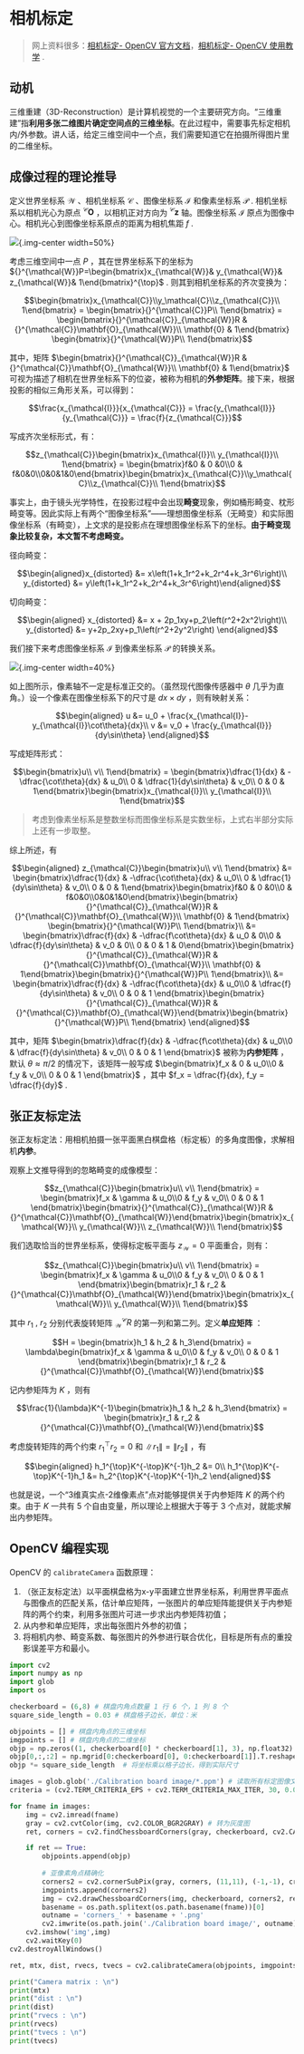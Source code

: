 # 相机标定

> 网上资料很多：[相机标定- OpenCV 官方文档](https://docs.opencv.org/4.x/dc/dbb/tutorial_py_calibration.html)，[相机标定- OpenCV 使用教学](https://learnopencv.com/camera-calibration-using-opencv) .

## 动机

三维重建（3D-Reconstruction）是计算机视觉的一个主要研究方向。“三维重建”指**利用多张二维图片确定空间点的三维坐标**。在此过程中，需要事先标定相机内/外参数。讲人话，给定三维空间中一个点，我们需要知道它在拍摄所得图片里的二维坐标。

## 成像过程的理论推导

定义世界坐标系 $\mathcal{W}$ 、相机坐标系 $\mathcal{C}$ 、图像坐标系 $\mathcal{I}$ 和像素坐标系 $\mathcal{P}$ . 相机坐标系以相机光心为原点 ${}^{\mathcal{C}}\mathbf{O}$ ，以相机正对方向为 ${}^{\mathcal{C}}\mathbf{z}$ 轴。图像坐标系 $\mathcal{I}$ 原点为图像中心。相机光心到图像坐标系原点的距离为相机焦距 $f$ .

![](./相机标定.assets/相机成像示意图1.png){.img-center width=50%}

考虑三维空间中一点 $P$ ，其在世界坐标系下的坐标为 ${}^{\mathcal{W}}P=\begin{bmatrix}x_{\mathcal{W}}& y_{\mathcal{W}}& z_{\mathcal{W}}& 1\end{bmatrix}^{\top}$ . 则其到相机坐标系的齐次变换为：

$$\begin{bmatrix}x_{\mathcal{C}}\\y_\mathcal{C}\\z_{\mathcal{C}}\\ 1\end{bmatrix}
= \begin{bmatrix}{}^{\mathcal{C}}P\\ 1\end{bmatrix}
= \begin{bmatrix}{}^{\mathcal{C}}_{\mathcal{W}}R & {}^{\mathcal{C}}\mathbf{O}_{\mathcal{W}}\\ \mathbf{0} & 1\end{bmatrix}
\begin{bmatrix}{}^{\mathcal{W}}P\\ 1\end{bmatrix}$$

其中，矩阵 $\begin{bmatrix}{}^{\mathcal{C}}_{\mathcal{W}}R & {}^{\mathcal{C}}\mathbf{O}_{\mathcal{W}}\\ \mathbf{0} & 1\end{bmatrix}$ 可视为描述了相机在世界坐标系下的位姿，被称为相机的**外参矩阵**。接下来，根据投影的相似三角形关系，可以得到：

$$\frac{x_{\mathcal{I}}}{x_{\mathcal{C}}} = \frac{y_{\mathcal{I}}}{y_{\mathcal{C}}} = \frac{f}{z_{\mathcal{C}}}$$

写成齐次坐标形式，有：

$$z_{\mathcal{C}}\begin{bmatrix}x_{\mathcal{I}}\\ y_{\mathcal{I}}\\ 1\end{bmatrix}
= \begin{bmatrix}f&0 & 0 &0\\0 & f&0&0\\0&0&1&0\end{bmatrix}\begin{bmatrix}x_{\mathcal{C}}\\y_\mathcal{C}\\z_{\mathcal{C}}\\ 1\end{bmatrix}$$

事实上，由于镜头光学特性，在投影过程中会出现**畸变**现象，例如桶形畸变、枕形畸变等。因此实际上有两个“图像坐标系”——理想图像坐标系（无畸变）和实际图像坐标系（有畸变），上文求的是投影点在理想图像坐标系下的坐标。**由于畸变现象比较复杂，本文暂不考虑畸变。**

径向畸变：

$$\begin{aligned}x_{distorted} &= x\left(1+k_1r^2+k_2r^4+k_3r^6\right)\\
y_{distorted} &= y\left(1+k_1r^2+k_2r^4+k_3r^6\right)\end{aligned}$$

切向畸变：

$$\begin{aligned}
x_{distorted} &= x + 2p_1xy+p_2\left(r^2+2x^2\right)\\
y_{distorted} &= y+2p_2xy+p_1\left(r^2+2y^2\right)
\end{aligned}$$

我们接下来考虑图像坐标系 $\mathcal{I}$ 到像素坐标系 $\mathcal{P}$ 的转换关系。

![](./相机标定.assets/相机成像示意图2.png){.img-center width=40%}

如上图所示，像素轴不一定是标准正交的。（虽然现代图像传感器中 $\theta$ 几乎为直角。）设一个像素在图像坐标系下的尺寸是 $dx\times dy$ ，则有映射关系：

$$\begin{aligned}
u &= u_0 + \frac{x_{\mathcal{I}}-y_{\mathcal{I}}\cot\theta}{dx}\\
v &= v_0 + \frac{y_{\mathcal{I}}}{dy\sin\theta}
\end{aligned}$$

写成矩阵形式：

$$\begin{bmatrix}u\\ v\\ 1\end{bmatrix} = \begin{bmatrix}\dfrac{1}{dx} & -\dfrac{\cot\theta}{dx} & u_0\\ 0 & \dfrac{1}{dy\sin\theta} & v_0\\ 0 & 0 & 1\end{bmatrix}\begin{bmatrix}x_{\mathcal{I}}\\ y_{\mathcal{I}}\\ 1\end{bmatrix}$$

> 考虑到像素坐标系是整数坐标而图像坐标系是实数坐标，上式右半部分实际上还有一步取整。

综上所述，有

$$\begin{aligned}
z_{\mathcal{C}}\begin{bmatrix}u\\ v\\ 1\end{bmatrix} &= \begin{bmatrix}\dfrac{1}{dx} & -\dfrac{\cot\theta}{dx} & u_0\\ 0 & \dfrac{1}{dy\sin\theta} & v_0\\ 0 & 0 & 1\end{bmatrix}\begin{bmatrix}f&0 & 0 &0\\0 & f&0&0\\0&0&1&0\end{bmatrix}\begin{bmatrix}{}^{\mathcal{C}}_{\mathcal{W}}R & {}^{\mathcal{C}}\mathbf{O}_{\mathcal{W}}\\ \mathbf{0} & 1\end{bmatrix}
\begin{bmatrix}{}^{\mathcal{W}}P\\ 1\end{bmatrix}\\
&= \begin{bmatrix}\dfrac{f}{dx} & -\dfrac{f\cot\theta}{dx} & u_0 & 0\\0 & \dfrac{f}{dy\sin\theta} & v_0 & 0\\ 0 & 0 & 1 & 0\end{bmatrix}\begin{bmatrix}{}^{\mathcal{C}}_{\mathcal{W}}R & {}^{\mathcal{C}}\mathbf{O}_{\mathcal{W}}\\ \mathbf{0} & 1\end{bmatrix}\begin{bmatrix}{}^{\mathcal{W}}P\\ 1\end{bmatrix}\\
&= \begin{bmatrix}\dfrac{f}{dx} & -\dfrac{f\cot\theta}{dx} & u_0\\0 & \dfrac{f}{dy\sin\theta} & v_0\\ 0 & 0 & 1 \end{bmatrix}\begin{bmatrix}{}^{\mathcal{C}}_{\mathcal{W}}R & {}^{\mathcal{C}}\mathbf{O}_{\mathcal{W}}\end{bmatrix}\begin{bmatrix}{}^{\mathcal{W}}P\\ 1\end{bmatrix}
\end{aligned}$$

其中，矩阵 $\begin{bmatrix}\dfrac{f}{dx} & -\dfrac{f\cot\theta}{dx} & u_0\\0 & \dfrac{f}{dy\sin\theta} & v_0\\ 0 & 0 & 1 \end{bmatrix}$ 被称为**内参矩阵** ，默认 $\theta\approx \pi/2$  的情况下，该矩阵一般写成 $\begin{bmatrix}f_x & 0 & u_0\\0 & f_y & v_0\\ 0 & 0 & 1 \end{bmatrix}$ ，其中 $f_x = \dfrac{f}{dx}, f_y = \dfrac{f}{dy}$ .

## 张正友标定法

张正友标定法：用相机拍摄一张平面黑白棋盘格（标定板）的多角度图像，求解相机**内参**。

观察上文推导得到的忽略畸变的成像模型：

$$z_{\mathcal{C}}\begin{bmatrix}u\\ v\\ 1\end{bmatrix} 
= \begin{bmatrix}f_x & \gamma & u_0\\0 & f_y & v_0\\ 0 & 0 & 1 \end{bmatrix}\begin{bmatrix}{}^{\mathcal{C}}_{\mathcal{W}}R & {}^{\mathcal{C}}\mathbf{O}_{\mathcal{W}}\end{bmatrix}\begin{bmatrix}x_{\mathcal{W}}\\ y_{\mathcal{W}}\\ z_{\mathcal{W}}\\ 1\end{bmatrix}$$

我们选取恰当的世界坐标系，使得标定板平面与 $z_{\mathcal{W}} = 0$ 平面重合，则有：

$$z_{\mathcal{C}}\begin{bmatrix}u\\ v\\ 1\end{bmatrix} 
= \begin{bmatrix}f_x & \gamma & u_0\\0 & f_y & v_0\\ 0 & 0 & 1 \end{bmatrix}\begin{bmatrix}r_1 & r_2 & {}^{\mathcal{C}}\mathbf{O}_{\mathcal{W}}\end{bmatrix}\begin{bmatrix}x_{\mathcal{W}}\\ y_{\mathcal{W}}\\ 1\end{bmatrix}$$

其中 $r_1\ ,\ r_2$ 分别代表旋转矩阵 ${}^{\mathcal{C}}_{\mathcal{W}}R$ 的第一列和第二列。定义**单应矩阵** ：

$$H = \begin{bmatrix}h_1 & h_2 & h_3\end{bmatrix} = \lambda\begin{bmatrix}f_x & \gamma & u_0\\0 & f_y & v_0\\ 0 & 0 & 1 \end{bmatrix}\begin{bmatrix}r_1 & r_2 & {}^{\mathcal{C}}\mathbf{O}_{\mathcal{W}}\end{bmatrix}$$

记内参矩阵为 $K$ ，则有

$$\frac{1}{\lambda}K^{-1}\begin{bmatrix}h_1 & h_2 & h_3\end{bmatrix} = \begin{bmatrix}r_1 & r_2 & {}^{\mathcal{C}}\mathbf{O}_{\mathcal{W}}\end{bmatrix}$$

考虑旋转矩阵的两个约束 $r_1^{\top}r_2 = 0$ 和 $\left\|r_1\right\| = \left\|r_2\right\|$ ，有

$$\begin{aligned}
h_1^{\top}K^{-\top}K^{-1}h_2 &= 0\\
h_1^{\top}K^{-\top}K^{-1}h_1 &= h_2^{\top}K^{-\top}K^{-1}h_2
\end{aligned}$$

也就是说，一个“3维真实点-2维像素点”点对能够提供关于内参矩阵 $K$ 的两个约束。由于 $K$ 一共有 5 个自由变量，所以理论上根据大于等于 3 个点对，就能求解出内参矩阵。

## OpenCV 编程实现

OpenCV 的 `calibrateCamera` 函数原理：

1. （张正友标定法）以平面棋盘格为x-y平面建立世界坐标系，利用世界平面点与图像点的匹配关系，估计单应矩阵，一张图片的单应矩阵能提供关于内参矩阵的两个约束，利用多张图片可进一步求出内参矩阵初值；
2. 从内参和单应矩阵，求出每张图片外参的初值；
3. 将相机内参、畸变系数、每张图片的外参进行联合优化，目标是所有点的重投影误差平方和最小。

```python
import cv2
import numpy as np
import glob
import os

checkerboard = (6,8) # 棋盘内角点数量 1 行 6 个，1 列 8 个
square_side_length = 0.03 # 棋盘格子边长，单位：米

objpoints = [] # 棋盘内角点的三维坐标
imgpoints = [] # 棋盘内角点的二维坐标
objp = np.zeros((1, checkerboard[0] * checkerboard[1], 3), np.float32) # 尺寸 (1, 6*8, 3)
objp[0,:,:2] = np.mgrid[0:checkerboard[0], 0:checkerboard[1]].T.reshape(-1, 2)
objp *= square_side_length  # 将坐标乘以格子边长，得到实际尺寸

images = glob.glob('./Calibration board image/*.ppm') # 读取所有标定图像文件
criteria = (cv2.TERM_CRITERIA_EPS + cv2.TERM_CRITERIA_MAX_ITER, 30, 0.001) # 亚像素角点精确化终止条件（迭代30次或精度0.001）

for fname in images:
    img = cv2.imread(fname)
    gray = cv2.cvtColor(img, cv2.COLOR_BGR2GRAY) # 转为灰度图
    ret, corners = cv2.findChessboardCorners(gray, checkerboard, cv2.CALIB_CB_ADAPTIVE_THRESH + cv2.CALIB_CB_NORMALIZE_IMAGE)

    if ret == True:
        objpoints.append(objp)
        
        # 亚像素角点精确化
        corners2 = cv2.cornerSubPix(gray, corners, (11,11), (-1,-1), criteria)
        imgpoints.append(corners2)
        img = cv2.drawChessboardCorners(img, checkerboard, corners2, ret)
        basename = os.path.splitext(os.path.basename(fname))[0]
        outname = 'corners_' + basename + '.png'
        cv2.imwrite(os.path.join('./Calibration board image/', outname), img)  
    cv2.imshow('img',img)
    cv2.waitKey(0)
cv2.destroyAllWindows()

ret, mtx, dist, rvecs, tvecs = cv2.calibrateCamera(objpoints, imgpoints, gray.shape[::-1], None, None)

print("Camera matrix : \n")
print(mtx)
print("dist : \n")
print(dist)
print("rvecs : \n")
print(rvecs)
print("tvecs : \n")
print(tvecs)
```
